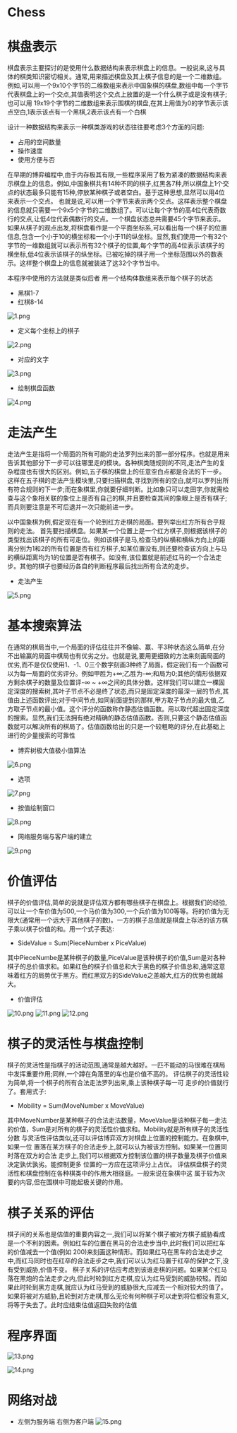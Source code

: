 # Chess
# 棋盘表示 
棋盘表示主要探讨的是使用什么数据结构来表示棋盘上的信息。一般说来,这与具体的棋类知识密切相关。通常,用来描述棋盘及其上棋子信息的是一个二维数组。例如,可以用一个9x10个字节的二维数组来表示中国象棋的棋盘,数组中每一个字节代表棋盘上的一个交点,其值表明这个交点上放置的是一个什么棋子或是没有棋子;也可以用 19x19个字节的二维数组来表示围棋的棋盘,在其上用值为0的字节表示该点空白,1表示该点有一个黑棋,2表示该点有一个白棋

设计一种数据结构来表示一种棋类游戏的状态往往要考虑3个方面的问题:
- 占用的空间数量 
- 操作速度 
- 使用方便与否

在早期的博弈编程中,由于内存极其有限,一些程序采用了极为紧凑的数据结构来表示棋盘上的信息。例如,中国象棋共有14种不同的棋子,红黑各7种,所以棋盘上1个交点的状态最多只能有15种,停放某种棋子或者空白。基于这种思想,显然可以用4位来表示一个交点。 也就是说,可以用一个字节来表示两个交点。这样表示整个棋盘的信息就只需要一个9x5个字节的二维数组了。可以让每个字节的高4位代表奇数行的交点,让低4位代表偶数行的交点。一个棋盘状态总共需要45个字节来表示。
如果从棋子的观点出发,将棋盘看作是一个平面坐标系,可以看出每一个棋子的位置信息,包含一个小于10的横坐标和一个小于11的纵坐标。显然,我们使用一个有32个字节的一维数组就可以表示所有32个棋子的位置,每个字节的高4位表示该棋子的横坐标,低4位表示该棋子的纵坐标。已被吃掉的棋子用一个坐标范围以外的数表示。这样整个棋盘上的信息就被装进了这32个字节当中。

本程序中使用的方法就是类似后者 用一个结构体数组来表示每个棋子的状态
- 黑棋1-7
- 红棋8-14

![1.png](1.png)

- 定义每个坐标上的棋子


![2.png](2.png)

- 对应的文字

![3.png](3.png)


- 绘制棋盘函数

![4.png](4.png)
# 走法产生
走法产生是指将一个局面的所有可能的走法罗列出来的那一部分程序。也就是用来告诉其他部分下一步可以往哪里走的模块。各种棋类随规则的不同,走法产生的复杂程度也有很大的区别。例如,五子棋的棋盘上的任意空白点都是合法的下一步。这样在五子棋的走法产生模块里,只要扫描棋盘,寻找到所有的空白,就可以罗列出所有符合规则的下一步;而在象棋里,你就要仔细判断。比如象只可以走田字,你就需检查与这个象相关联的象位上是否有自己的棋,并且要检查其间的象眼上是否有棋子;而兵则要注意是不可后退并一次只能前进一步。

以中国象棋为例,假定现在有一个轮到红方走棋的局面。要列举出红方所有合乎规则的走法。
首先要扫描棋盘。如果某一个位置上是一个红方棋子,则根据该棋子的类型找出该棋子的所有可走位。例如该棋子是马,检查马的纵横和横纵方向上的距离分别为1和2的所有位置是否有红方棋子,如某位置没有,则还要检查该方向上与马的横纵距离均为1的位置是否有棋子。如没有,该位置就是前述红马的一个合法走步。其他的棋子也要经历各自的判断程序最后找出所有合法的走步。
- 走法产生

![5.png](5.png)
# 基本搜索算法
在通常的棋局当中,一个局面的评估往往并不像输、赢、平3种状态这么简单,在分不出输赢的局面中棋局也有优劣之分。也就是说,要用更细致的方法来刻画局面的优劣,而不是仅仅使用1、-1、0三个数字刻画3种终了局面。假定我们有一个函数可以为每一局面的优劣评分。例如甲胜为+∞;乙胜为-∞;和局为0;其他的情形依据双方剩余棋子的数量及位置评-∞ ~ +∞之间的具体分数。这样我们可以建立一棵固定深度的搜索树,其叶子节点不必是终了状态,而只是固定深度的最深一层的节点,其值由上述函数评出;对于中间节点,如同前面提到的那样,甲方取子节点的最大值,乙方取子节点的最小值。这个评分的函数称作静态估值函数。用以取代超出固定深度的搜索。显然,我们无法拥有绝对精确的静态估值函数。否则,只要这个静态估值函数就可以解决所有的棋局了。估值函数给出的只是一个较粗略的评分,在此基础上进行的少量搜索的可靠性
- 博弈树极大值极小值算法

![6.png](6.png)

- 选项

![7.png](7.png)

- 按值绘制窗口

![8.png](8.png)

- 网络服务端与客户端的建立

![9.png](9.png)
# 价值评估
棋子的价值评估,简单的说就是评估双方都有哪些棋子在棋盘上。根据我们的经验,可以让一个车价值为500,一个马价值为300,一个兵价值为100等等。将的价值为无限大(通常用一个远大于其他棋子的数)。一方的棋子总值就是棋盘上存活的该方棋子乘以棋子价值的和。用一个式子表达:
- SideValue = Sum(PieceNumber x PiceValue)

其中PieceNumbe是某种棋子的数量,PiceValue是该种棋子的价值,Sum是对各种棋子的总价值求和。如果红色的棋子价值总和大于黑色的棋子价值总和,通常这意味着红方的局势优于黑方。而红黑双方的SideValue之差越大,红方的优势也就越大。
- 价值评估

![10.png](10.png)
![11.png](11.png)
![12.png](12.png)

# 棋子的灵活性与棋盘控制
棋子的灵活性是指棋子的活动范围,通常是越大越好。一匹不能动的马很难在棋局中发挥重要作用;同样,一个蹲在角落里的车也是价值不高的。
评估棋子的灵活性较为简单,将一个棋子的所有合法走法罗列出来,乘上该种棋子每一可 走步的价值就行了。套用式子:
- Mobility = Sum(MoveNumber x MoveValue)

其中MoveNumber是某种棋子的合法走法数量，MoveValue是该种棋子每一走法的价值，Sum是对所有的棋子的灵活性价值求和。Mobility就是所有棋子的灵活性分数
与灵活性评估类似,还可以评估博弈双方对棋盘上位置的控制能力。在象棋中,如果一位 置落在某方棋子的合法走步上,就可以认为被该方控制。如果某一位置同时落在双方的合法 走步上,我们可以根据双方控制该位置的棋子数量及棋子价值来决定孰优孰劣。能控制更多 位置的一方应在这项评分上占优。
评估棋盘棋子的灵活性和棋盘控制在各种棋类中的作用大相径庭。一般来说在象棋中这 属于较为次要的内容,但在围棋中可能起极关键的作用。
# 棋子关系的评估
棋子间的关系也是估值的重要内容之一,我们可以将某个棋子被对方棋子威胁看成是一个不利的因素。例如红车的位置在黑马的合法走步当中,此时我们可以把红车的价值减去一个值(例如 200)来刻画这种情形。而如果红马在黑车的合法走步之中,而红马同时也在红卒的合法走步之中,我们可以认为红马置于红卒的保护之下,没有受到威胁,价值不变。
棋子关系的评估应考虑到该谁走棋的问题。如果某个红马落在黑炮的合法走步之内,但此时轮到红方走棋,应认为红马受到的威胁较轻。而如果此时轮到黑方走棋,就应认为红马受到的威胁很大,应减去一个相对较大的值了。如果将被对方威胁,且轮到对方走棋,那么无论有何种棋子可以走到将位都没有意义,将等于失去了。此时应结束估值返回失败的估值

# 程序界面

![13.png](13.png)

![14.png](14.png)

# 网络对战

- 左侧为服务端 右侧为客户端
![15.png](15.png)


